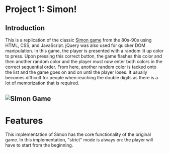 # Project 1: Simon!

## Introduction

This is a replication of the classic [Simon game](https://en.wikipedia.org/wiki/Simon_%28game%29) from the 80s-90s using HTML, CSS, and JavaScript. jQuery was also used for quicker DOM manipulation. In this game, the player is presented with a random lit up color to press. Upon pressing this correct button, the game flashes this color and then another random color and the player must now enter both colors in the correct sequential order. From here, another random color is tacked onto the list and the game goes on and on until the player loses. It usually becomes difficult for people when reaching the double digits as there is a lot of memorization that is required.


![SImon Game](https://www.planet-source-code.com/Upload_PSC/ScreenShots/PIC2006641027542141.gif)
----------
# Features

This implementation of Simon has the core functionality of the original game. In this implementation, "strict" mode is always on: the player will have to start from the beginning.

